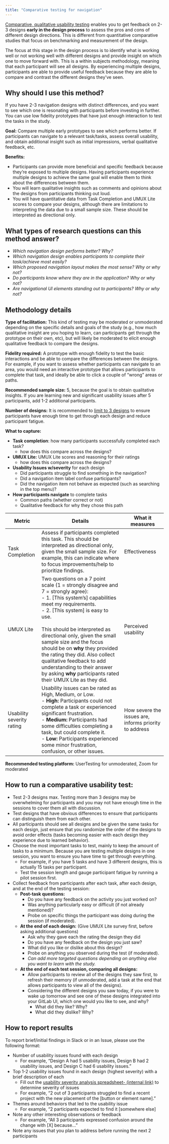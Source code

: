 ```yaml
---
title: "Comparative testing for navigation"
---
```


[Comparative, qualitative usability testing](https://www.uxmatters.com/mt/archives/2017/03/conducting-qualitative-comparative-usability-testing.php) enables you to get feedback on 2-3 designs **early in the design process** to assess the pros and cons of different design directions. This is different from quantitative comparative studies that focus on benchmarking and measurement of the design.

The focus at this stage in the design process is to identify what is working well or not working well with different designs and provide insight on which one to move forward with. This is a within subjects methodology, meaning that each participant will see all designs. By experiencing multiple designs, participants are able to provide useful feedback because they are able to compare and contrast the different designs they’ve seen.

## Why should I use this method?

If you have 2-3 navigation designs with distinct differences, and you want to see which one is resonating with participants before investing in further. You can use low fidelity prototypes that have just enough interaction to test the tasks in the study.

**Goal:** Compare multiple early prototypes to see which performs better. If participants can navigate to a relevant task/tasks, assess overall usability, and obtain additional insight such as initial impressions, verbal qualitative feedback, etc.

**Benefits:**
- Participants can provide more beneficial and specific feedback because they’re exposed to multiple designs. Having participants experience multiple designs to achieve the same goal will enable them to think about the differences between them.
- You will learn qualitative insights such as comments and opinions about the designs from participants thinking out loud.
- You will have quantitative data from Task Completion and UMUX Lite scores to compare your designs, although there are limitations to interpreting the data due to a small sample size. These should be interpreted as directional only.

## What types of research questions can this method answer?

- *Which navigation design performs better? Why?*
- *Which navigation design enables participants to complete their task/achieve most easily?*
- *Which proposed navigation layout makes the most sense? Why or why not?*
- *Do participants know where they are in the application? Why or why not?*
- *Are navigational UI elements standing out to participants? Why or why not?*

## Methodology details

**Type of facilitation:** This kind of testing may be moderated or unmoderated depending on the specific details and goals of the study (e.g., how much qualitative insight are you hoping to learn, can participants get through the prototype on their own, etc), but will likely be moderated to elicit enough qualitative feedback to compare the designs.

**Fidelity required:** A prototype with enough fidelity to test the basic interactions and be able to compare the differences between the designs. For example, if you want to assess whether participants can navigate to an area, you would need an interactive prototype that allows participants to complete that task, and ideally be able to click a couple of “wrong” areas or paths.

**Recommended sample size:** 5, because the goal is to obtain qualitative insights. If you are learning new and significant usability issues after 5 participants, add 1-2 additional participants.

**Number of designs:** It is recommended to [limit to 3 designs](https://dscout.com/people-nerds/comparative-usability-testing) to ensure participants have enough time to get through each design and reduce participant fatigue.

**What to capture:**

- **Task completion**: how many participants successfully completed each task?
    - how does this compare across the designs?
- **UMUX Lite:** UMUX Lite scores and reasoning for their ratings
    - how does this compare across the designs?
- **Usability Issues w/severity** for each design
    - Did participants struggle to find something in the navigation?
    - Did a navigation item label confuse participants?
    - Did the navigation item not behave as expected (such as searching in the top menu)?
- **How participants navigate** to complete tasks
    - Common paths (whether correct or not)
    - Qualitative feedback for why they chose this path

| Metric                    | Details                                                                                                                                                                                                                                                                                                                                                                                                                                                          | What it measures          |
|---------------------------|------------------------------------------------------------------------------------------------------------------------------------------------------------------------------------------------------------------------------------------------------------------------------------------------------------------------------------------------------------------------------------------------------------------------------------------------------------------|---------------------------|
| Task Completion           | Assess if participants completed this task. This should be interpreted as directional only, given the small sample size. For example, this can indicate where to focus improvements/help to prioritize findings.                                                                                                                                                                                                                                                 | Effectiveness             |
| UMUX Lite                 | Two questions on a 7 point scale (1 = strongly disagree and 7 = strongly agree):<br> - 1. [This system’s] capabilities meet my requirements.<br> - 2. [This system] is easy to use.<br> <br>This should be interpreted as directional only, given the small sample size and the focus should be on **why** they provided the rating they did. Also collect qualitative feedback to add understanding to their answer by asking **why** participants rated their UMUX Lite as they did.  | Perceived usability       |
| Usability severity rating | Usability issues can be rated as High, Medium, or Low. <br> - **High:** Participants could not complete a task or experienced significant frustration.<br> - **Medium:** Participants had some difficulties completing a task, but could complete it.<br> - **Low:** Participants experienced some minor frustration, confusion, or other issues.                                                                                                                                     | How severe the issues are, informs priority to address |

**Recommended testing platform:** UserTesting for unmoderated,  Zoom for moderated

## How to run a comparative usability test:

- Test 2-3 designs max. Testing more than 3 designs may be overwhelming for participants and you may not have enough time in the sessions to cover them all with discussion.
- Test designs that have obvious differences to ensure that participants can distinguish them from each other.
- All participants should see all designs and be given the same tasks for each design, just ensure that you randomize the order of the designs to avoid order effects (tasks becoming easier with each design they experience due to learned behavior).
- Choose the most important tasks to test, mainly to keep the amount of tasks to a minimum. Because you are testing multiple designs in one session, you want to ensure you have time to get through everything.
    - For example, if you have 5 tasks and have 3 different designs, this is actually 15 tasks per participant.
    - Test the session length and gauge participant fatigue by running a pilot session first.
- Collect feedback from participants after each task, after each design, and at the end of the testing session:
    - **Post-task questions:**
        - Do you have any feedback on the activity you just worked on?
        - Was anything particularly easy or difficult (if not already mentioned)?
        - Probe on specific things the participant was doing during the session (if moderated).
    - **At the end of each design:**
(Give UMUX Lite survey first, before asking additional questions)
        - Ask why they gave each the rating the design they did
        - Do you have any feedback on the design you just saw?
        - What did you like or dislike about this design?
        - Probe on anything you observed during the test (if moderated).
        - *Can add more targeted questions depending on anything else you want to learn with the study.*
    - **At the end of each test session, comparing all designs:**
        - Allow participants to review all of the designs they saw first, to refresh their memory (if unmoderated, add a task at the end that allows participants to view all of the designs).
        - Considering the different designs you saw today, if you were to wake up tomorrow and see one of these designs integrated into your GitLab UI, which one would you like to see, and why?
            - What did they like? Why?
            - What did they dislike? Why?

## How to report results

To report brief/initial findings in Slack or in an Issue, please use the following format:

- Number of usability issues found with each design
    - For example, “Design A had 5 usability issues, Design B had 2 usability issues, and Design C had 6 usability issues.”
- Top 1-2 usability issues found in each design (highest severity) with a brief description of each
    - Fill out the [usability severity analysis spreadsheet- (internal link)](https://docs.google.com/spreadsheets/d/1LkQG2NT1-xi352i0K_3arV2bYs7RlvJ2/edit#gid=1835440721) to determine severity of issues
    - For example, “2 out of 3 participants struggled to find a recent project with the new placement of the [button or element name].”
- Themes around behaviors that led to the usability issue
    - For example, “2 participants expected to find it [somewhere else]
- Note any other interesting observations or feedback
    - For example, “All 3 participants expressed confusion around the change with [X] because…”
- Note any issues that you plan to address before running the next 2 participants
